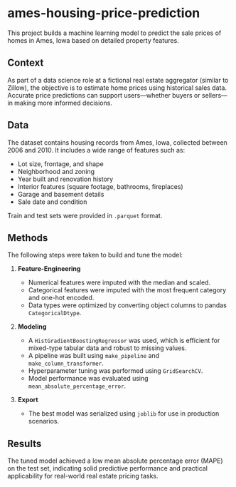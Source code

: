 # ames-housing-price-prediction
This project builds a machine learning model to predict the sale prices of homes in Ames, Iowa based on detailed property features.

## Context

As part of a data science role at a fictional real estate aggregator (similar to Zillow), the objective is to estimate home prices using historical sales data. Accurate price predictions can support users—whether buyers or sellers—in making more informed decisions.

## Data

The dataset contains housing records from Ames, Iowa, collected between 2006 and 2010. It includes a wide range of features such as:

- Lot size, frontage, and shape
- Neighborhood and zoning
- Year built and renovation history
- Interior features (square footage, bathrooms, fireplaces)
- Garage and basement details
- Sale date and condition

Train and test sets were provided in `.parquet` format.

## Methods

The following steps were taken to build and tune the model:

1. **Feature-Engineering**
   - Numerical features were imputed with the median and scaled.
   - Categorical features were imputed with the most frequent category and one-hot encoded.
   - Data types were optimized by converting object columns to pandas `CategoricalDtype`.

2. **Modeling**
   - A `HistGradientBoostingRegressor` was used, which is efficient for mixed-type tabular data and robust to missing values.
   - A pipeline was built using `make_pipeline` and `make_column_transformer`.
   - Hyperparameter tuning was performed using `GridSearchCV`.
   - Model performance was evaluated using `mean_absolute_percentage_error`.

3. **Export**
   - The best model was serialized using `joblib` for use in production scenarios.


## Results

The tuned model achieved a low mean absolute percentage error (MAPE) on the test set, indicating solid predictive performance and practical applicability for real-world real estate pricing tasks.




